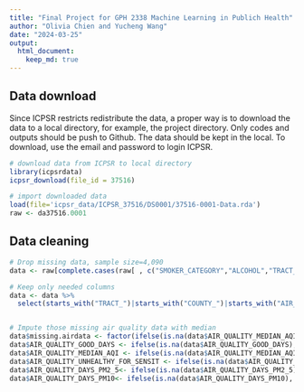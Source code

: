 ```yaml
---
title: "Final Project for GPH 2338 Machine Learning in Publich Health"
author: "Olivia Chien and Yucheng Wang"
date: "2024-03-25"
output: 
  html_document:
    keep_md: true
---
```




## Data download

Since ICPSR restricts redistribute the data, a proper way is to download the data to a local directory, for example, the project directory. Only codes and outputs should be push to Github. The data should be kept in the local. To download, use the email and password to login ICPSR.


```r
# download data from ICPSR to local directory
library(icpsrdata)
icpsr_download(file_id = 37516)
```


```r
# import downloaded data
load(file='icpsr_data/ICPSR_37516/DS0001/37516-0001-Data.rda')
raw <- da37516.0001
```

## Data cleaning


```r
# Drop missing data, sample size=4,090
data <- raw[complete.cases(raw[ , c("SMOKER_CATEGORY","ALCOHOL","TRACT_BELOW_POVERTY","TRACT_UNINSURED_OVER_65","TRACT_OWNER_OVER_30","TRACT_UNINSURED_UNDER_18","COUNTY_VIOLENT_CRIME")]),]

# Keep only needed columns
data <- data %>% 
  select(starts_with("TRACT_")|starts_with("COUNTY_")|starts_with("AIR_")|all_of(c("AGE","GENDER","RACETHNICITY","EDUC","MARITAL","EMPLOY","INCOME","REGION9","METRO","HOUSING","HOME_TYPE","SMOKER_CATEGORY","ALCOHOL","PHYSICIANS_TG_DOC","WALK_SCORE")))


# Impute those missing air quality data with median
data$missing.airdata <- factor(ifelse(is.na(data$AIR_QUALITY_MEDIAN_AQI), 1, 0),levels = c(1,0),labels = c("Yes","No"))
data$AIR_QUALITY_GOOD_DAYS <- ifelse(is.na(data$AIR_QUALITY_GOOD_DAYS), median(data$AIR_QUALITY_GOOD_DAYS,na.rm = TRUE), data$AIR_QUALITY_GOOD_DAYS)
data$AIR_QUALITY_MEDIAN_AQI <- ifelse(is.na(data$AIR_QUALITY_MEDIAN_AQI), median(data$AIR_QUALITY_MEDIAN_AQI,na.rm = TRUE), data$AIR_QUALITY_MEDIAN_AQI)
data$AIR_QUALITY_UNHEALTHY_FOR_SENSIT <- ifelse(is.na(data$AIR_QUALITY_UNHEALTHY_FOR_SENSIT), median(data$AIR_QUALITY_UNHEALTHY_FOR_SENSIT,na.rm = TRUE), data$AIR_QUALITY_UNHEALTHY_FOR_SENSIT)
data$AIR_QUALITY_DAYS_PM2_5<- ifelse(is.na(data$AIR_QUALITY_DAYS_PM2_5), median(data$AIR_QUALITY_DAYS_PM2_5,na.rm = TRUE), data$AIR_QUALITY_DAYS_PM2_5)
data$AIR_QUALITY_DAYS_PM10<- ifelse(is.na(data$AIR_QUALITY_DAYS_PM10), median(data$AIR_QUALITY_DAYS_PM10,na.rm = TRUE), data$AIR_QUALITY_DAYS_PM10)
```

